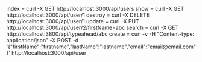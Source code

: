index = curl -X GET http://localhost:3000/api/users
show = curl -X GET http://localhost:3000/api/user/1
destroy = curl -X DELETE http://localhost:3000/api/user/1
update = curl -X PUT http://localhost:3000/api/user/2/firstName=abc
search = curl -X GET http://localhost:3800/api/typeahead/abc
create = curl -v -H "Content-type: application/json" -X POST -d '{"firstName":"firstname","lastName":"lastname","email":"email@email.com"}' http://localhost:3000/api/user
